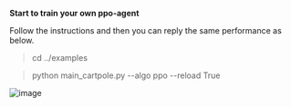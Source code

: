 **Start to train your own ppo-agent**

Follow the instructions and then you can reply the same performance as below.

>cd ../examples

>python main_cartpole.py --algo ppo --reload True

![image](https://github.com/jidiai/ai_lib/raw/master/examples/assets/ppo_cartpole.png)
